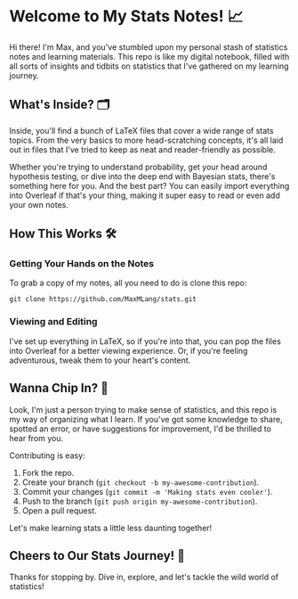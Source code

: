 # Welcome to My Stats Notes! 📈

Hi there! I'm Max, and you've stumbled upon my personal stash of statistics notes and learning materials. This repo is like my digital notebook, filled with all sorts of insights and tidbits on statistics that I've gathered on my learning journey.

## What's Inside? 🗂

Inside, you'll find a bunch of LaTeX files that cover a wide range of stats topics. From the very basics to more head-scratching concepts, it's all laid out in files that I've tried to keep as neat and reader-friendly as possible. 

Whether you're trying to understand probability, get your head around hypothesis testing, or dive into the deep end with Bayesian stats, there's something here for you. And the best part? You can easily import everything into Overleaf if that's your thing, making it super easy to read or even add your own notes.

## How This Works 🛠

### Getting Your Hands on the Notes

To grab a copy of my notes, all you need to do is clone this repo:

`git clone https://github.com/MaxMLang/stats.git`


### Viewing and Editing

I've set up everything in LaTeX, so if you're into that, you can pop the files into Overleaf for a better viewing experience. Or, if you're feeling adventurous, tweak them to your heart's content.

## Wanna Chip In? 🤝

Look, I'm just a person trying to make sense of statistics, and this repo is my way of organizing what I learn. If you've got some knowledge to share, spotted an error, or have suggestions for improvement, I'd be thrilled to hear from you. 

Contributing is easy:
1. Fork the repo.
2. Create your branch (`git checkout -b my-awesome-contribution`).
3. Commit your changes (`git commit -m 'Making stats even cooler'`).
4. Push to the branch (`git push origin my-awesome-contribution`).
5. Open a pull request.

Let's make learning stats a little less daunting together!


## Cheers to Our Stats Journey! 🎉

Thanks for stopping by. Dive in, explore, and let's tackle the wild world of statistics!



